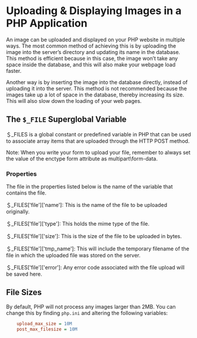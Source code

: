 # Uploading & Displaying Images in a PHP Application

An image can be uploaded and displayed on your PHP website in multiple ways. The most common method of achieving this is by uploading the image into the server’s directory and updating its name in the database. This method is efficient because in this case, the image won’t take any space inside the database, and this will also make your webpage load faster. 

Another way is by inserting the image into the database directly, instead of uploading it into the server. This method is not recommended because the images take up a lot of space in the database, thereby increasing its size. This will also slow down the loading of your web pages. 


## The `$_FILE` Superglobal Variable

＄_FILES is a global constant or predefined variable in PHP that can be used to associate array items that are uploaded through the HTTP POST method.

Note: When you write your form to upload your file, remember to always set the value of the enctype form attribute as multipart\form-data.

### Properties

The file in the properties listed below is the name of the variable that contains the file.

＄_FILES['file']['name']: This is the name of the file to be uploaded originally.

＄_FILES['file']['type']: This holds the mime type of the file.

＄_FILES['file']['size']: This is the size of the file to be uploaded in bytes.

＄_FILES['file']['tmp_name']: This will include the temporary filename of the file in which the uploaded file was stored on the server.

＄_FILES['file']['error']: Any error code associated with the file upload will be saved here.


## File Sizes

By default, PHP will not process any images larger than 2MB. You can change this by finding `php.ini` and altering the following variables: 

```ini
    upload_max_size = 10M
    post_max_filesize = 10M
```
